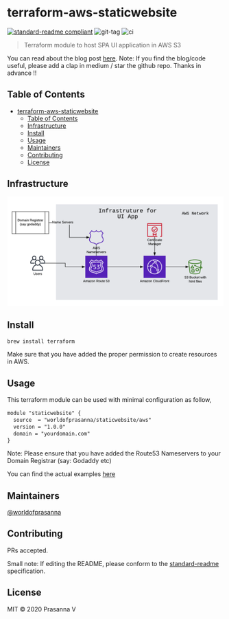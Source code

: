# terraform-aws-staticwebsite

[![standard-readme compliant](https://img.shields.io/badge/standard--readme-OK-green.svg?style=flat-square)](https://github.com/RichardLitt/standard-readme)
![git-tag](https://img.shields.io/github/v/tag/worldofprasanna/terraform-aws-staticwebsite)
![ci](https://img.shields.io/github/workflow/status/worldofprasanna/terraform-aws-staticwebsite/CI_Pipeline)

> Terraform module to host SPA UI application in AWS S3

You can read about the blog post [here](https://blog.francium.tech/how-to-serve-your-website-from-aws-s3-using-terraform-94dfd16324bf).
Note: If you find the blog/code useful, please add a clap in medium / star the github repo. Thanks in advance !!

## Table of Contents

- [terraform-aws-staticwebsite](#terraform-aws-staticwebsite)
  - [Table of Contents](#table-of-contents)
  - [Infrastructure](#infrastructure)
  - [Install](#install)
  - [Usage](#usage)
  - [Maintainers](#maintainers)
  - [Contributing](#contributing)
  - [License](#license)

## Infrastructure

![infrastructure](Infrastructure.png)

## Install

```
brew install terraform
```
Make sure that you have added the proper permission to create resources in AWS.

## Usage

This terraform module can be used with minimal configuration as follow,

```
module "staticwebsite" {
  source  = "worldofprasanna/staticwebsite/aws"
  version = "1.0.0"
  domain = "yourdomain.com"
}
```
Note: Please ensure that you have added the Route53 Nameservers to your Domain Registrar (say: Godaddy etc)

You can find the actual examples [here](examples/README.md)

## Maintainers

[@worldofprasanna](https://github.com/worldofprasanna)

## Contributing

PRs accepted.

Small note: If editing the README, please conform to the [standard-readme](https://github.com/RichardLitt/standard-readme) specification.

## License

MIT © 2020 Prasanna V
